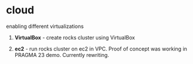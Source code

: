 cloud
=======

enabling different virtualizations

1. **VirtualBox**  - create rocks cluster using VirtualBox

2. **ec2**  - run rocks cluster on ec2 in VPC. Proof of concept was working in
   PRAGMA 23 demo. Currently rewriting. 
